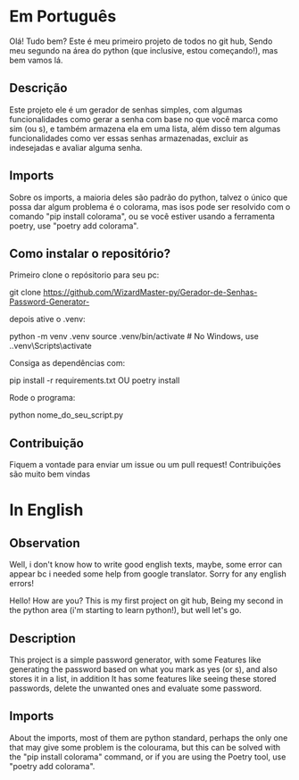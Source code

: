 # Em Português

Olá! Tudo bem? Este é meu primeiro projeto de todos no git hub,
Sendo meu segundo na área do python (que inclusive, estou começando!),
mas bem vamos lá.

## Descrição
Este projeto ele é um gerador de senhas simples, com algumas
funcionalidades como gerar a senha com base no que você marca
como sim (ou s), e também armazena ela em uma lista, além disso
tem algumas funcionalidades como ver essas senhas armazenadas,
excluir as indesejadas e avaliar alguma senha.

## Imports
Sobre os imports, a maioria deles são padrão do python, talvez o único
que possa dar algum problema é o colorama, mas isos pode ser resolvido
com o comando "pip install colorama", ou se você estiver usando a
ferramenta poetry, use "poetry add colorama".

## Como instalar o repositório?

Primeiro clone o repósitorio para seu pc:

git clone https://github.com/WizardMaster-py/Gerador-de-Senhas-Password-Generator-

depois ative o .venv:

python -m venv .venv
source .venv/bin/activate  # No Windows, use .\.venv\Scripts\activate

Consiga as dependências com:

pip install -r requirements.txt
OU
poetry install

Rode o programa:

python nome_do_seu_script.py

## Contribuição

Fiquem a vontade para enviar um issue ou um pull request! Contribuições são muito bem
vindas

# In English

## Observation
Well, i don't know how to write good english texts, maybe, some error can
appear bc i needed some help from google translator. Sorry for any english
errors!

Hello! How are you? This is my first project on git hub,
Being my second in the python area (i'm starting to learn python!),
but well let's go.

## Description
This project is a simple password generator, with some
Features like generating the password based on what you mark
as yes (or s), and also stores it in a list, in addition
It has some features like seeing these stored passwords,
delete the unwanted ones and evaluate some password.

## Imports
About the imports, most of them are python standard, perhaps the only one
that may give some problem is the colourama, but this can be solved
with the "pip install colorama" command, or if you are using the
Poetry tool, use "poetry add colorama".

